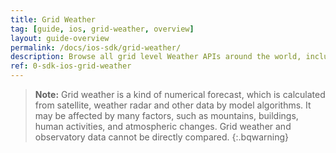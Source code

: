 ```yaml
---
title: Grid Weather
tag: [guide, ios, grid-weather, overview]
layout: guide-overview
permalink: /docs/ios-sdk/grid-weather/
description: Browse all grid level Weather APIs around the world, including real-time weather, forecast weather and minute-level precipitation at any latitude and longitude.
ref: 0-sdk-ios-grid-weather
---
```


> **Note:** Grid weather is a kind of numerical forecast, which is calculated from satellite, weather radar and other data by model algorithms. It may be affected by many factors, such as mountains, buildings, human activities, and atmospheric changes. Grid weather and observatory data cannot be directly compared.
{:.bqwarning}